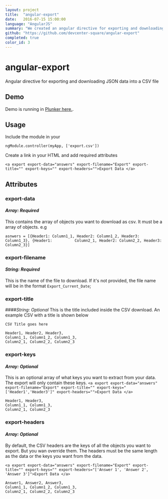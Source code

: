 ```yaml
---
layout: project
title:  "angular-export"
date:   2016-07-15 15:00:00
language: "AngularJS"
summary: "We created an angular directive for exporting and downloading JSON data into a CSV file"
github: "https://github.com/devcenter-square/angular-export"
completed: true
color_id: 3
---
```


# angular-export
Angular directive for exporting and downloading JSON data into a CSV file

## Demo  
Demo is running in [Plunker here.](http://embed.plnkr.co/gtJeThGwByl0lv5GvF1l/).

## Usage  

Include the module in your 

```ngModule.controller(myApp, ['export.csv']) ```

Create a link in your HTML and add required attributes 

```<a export export-data="answers" export-filename="Export" export-title="" export-keys="" export-headers="">Export Data </a>```

## Attributes  

### export-data
#### *Array: Required*
This contains the array of objects you want to download as csv. It must be a array of objects. e.g

```asnwers = [{Header1: Column1_1, Header2: Column1_2, Header3: Column1_3}, {Header1:          Column2_1, Header2: Column2_2, Header3: Column2_3}]```

### export-filename
#### *String: Required*
This is the name of the file to download. If it's not provided, the file name will be in the format `Export_Current_Date`;
 
### export-title
####*String: Optional*
This is the title included inside the CSV download. An example CSV with a title is shown below
         
    CSV Title goes here
    
    Header1, Header2, Header3,
    Column1_1, Column1_2, Column1_3,
    Column2_1, Column2_2, Column2_3

### export-keys 
#### *Array: Optional*
This is an optional array of what keys you want to extract from your data. The export will only contain these keys.
```<a export export-data="answers" export-filename="Export" export-title="" export-keys="['Header1','Header3']" export-headers="">Export Data </a>```
         
    Header1, Header3,
    Column1_1, Column1_3,
    Column2_1, Column2_3
    
### export-headers
#### *Array: Optional*
By default, the CSV headers are the keys of all the objects you want to export. But you wan override them. The headers must be the same length as the data or the keys you want from the data.

```<a export export-data="answers" export-filename="Export" export-title="" export-keys="" export-headers="['Answer 1', 'Answer 2', 'Answer 3']">Export Data </a>```
         
    Answer1, Answer2, Answer3,
    Column1_1, Column1_2, Column1_3,
    Column2_1, Column2_2, Column2_3
